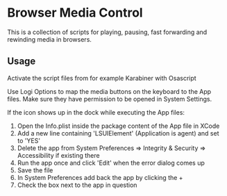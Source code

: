 # Browser Media Control

This is a collection of scripts for playing, pausing, fast forwarding and rewinding media in browsers.

## Usage
Activate the script files from for example Karabiner with Osascript

Use Logi Options to map the media buttons on the keyboard to the App files. Make sure they have permission to be opened in System Settings.

If the icon shows up in the dock while executing the App files:
1. Open the Info.plist inside the package content of the App file in XCode
2. Add a new line containing 'LSUIElement' (Application is agent) and set to 'YES'
3. Delete the app from System Preferences => Integrity & Security => Accessibility if existing there
4. Run the app once and click 'Edit' when the error dialog comes up
5. Save the file
6. In System Preferences add back the app by clicking the +
7. Check the box next to the app in question
